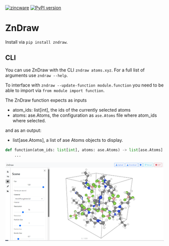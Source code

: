 [![zincware](https://img.shields.io/badge/Powered%20by-zincware-darkcyan)](https://github.com/zincware)
[![PyPI version](https://badge.fury.io/py/zndraw.svg)](https://badge.fury.io/py/zndraw)


# ZnDraw

Install via ``pip install zndraw``.

## CLI

You can use ZnDraw with the CLI ``zndraw atoms.xyz``.
For a full list of arguments use `zndraw --help`.

To interface with ``zndraw --update-function module.function`` you need to be able to import via ``from module import function``.

The ZnDraw function expects as inputs
- atom_ids: list[int], the ids of the currently selected atoms
- atoms: ase.Atoms, the configuration as `ase.Atoms` file where atom_ids where selected.

and as an output:
- list[ase.Atoms], a list of ase Atoms objects to display.

```python
def function(atom_ids: list[int], atoms: ase.Atoms) -> list[ase.Atoms]:
    ...
```

![Alt text](https://raw.githubusercontent.com/zincware/ZnDraw/main/misc/zndraw_ui.png "ZnDraw UI")
